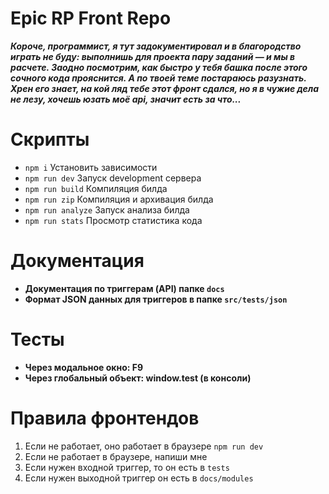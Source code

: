 # Epic RP Front Repo

**_Короче, программист, я тут задокументировал и в благородство играть не буду:
выполнишь для проекта пару заданий — и мы в расчете. Заодно посмотрим, как
быстро у тебя башка после этого сочного кода прояснится. А по твоей теме
постараюсь разузнать. Хрен его знает, на кой ляд тебе этот фронт сдался, но я в
чужие дела не лезу, хочешь юзать моё api, значит есть за что..._**

# Скрипты

- `npm i` Установить зависимости
- `npm run dev` Запуск development сервера
- `npm run build` Компиляция билда
- `npm run zip` Компиляция и архивация билда
- `npm run analyze` Запуск анализа билда
- `npm run stats` Просмотр статистика кода

# Документация

- **Документация по триггерам (API) папке `docs`**
- **Формат JSON данных для триггеров в папке `src/tests/json`**

# Тесты

* **Через модальное окно: F9**
* **Через глобальный объект: window.test (в консоли)**

# Правила фронтендов

1. Если не работает, оно работает в браузере `npm run dev`
2. Если не работает в браузере, напиши мне
3. Если нужен входной триггер, то он есть в `tests`
4. Если нужен выходной триггер он есть в `docs/modules`
